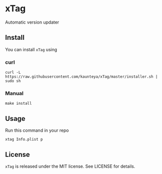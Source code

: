 # xTag

Automatic version updater

## Install
You can install `xTag` using 

### curl

```
curl -L https://raw.githubusercontent.com/kaunteya/xTag/master/installer.sh | sudo sh
```

### Manual
```
make install
```

## Usage
Run this command in your repo
```
xtag Info.plist p
```

## License
`xTag` is released under the MIT license. See LICENSE for details.

